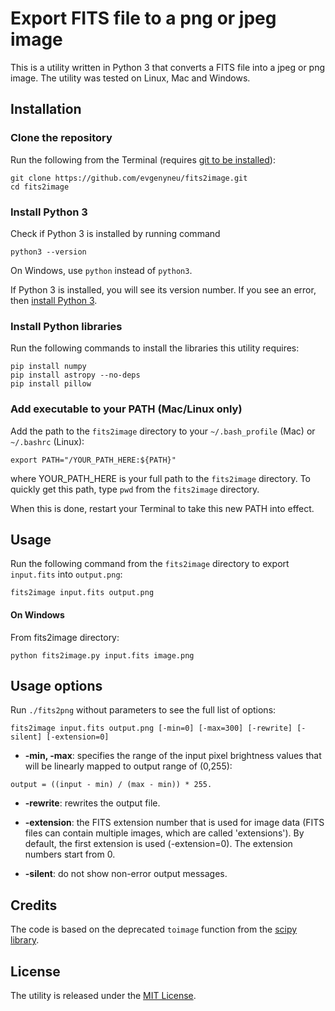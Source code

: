 # Export FITS file to a png or jpeg image

This is a utility written in Python 3 that converts a FITS file into a jpeg or png image. The utility was tested on Linux, Mac and Windows.

## Installation

### Clone the repository

Run the following from the Terminal (requires [git to be installed](https://git-scm.com/downloads)):

```
git clone https://github.com/evgenyneu/fits2image.git
cd fits2image
```

### Install Python 3

Check if Python 3 is installed by running command

```
python3 --version
```

On Windows, use `python` instead of `python3`.

If Python 3 is installed, you will see its version number. If you see an error, then [install Python 3](https://www.python.org/downloads/).



### Install Python libraries

Run the following commands to install the libraries this utility requires:


```
pip install numpy
pip install astropy --no-deps
pip install pillow
```

### Add executable to your PATH (Mac/Linux only)

Add the path to the `fits2image` directory to your `~/.bash_profile` (Mac) or `~/.bashrc` (Linux):

```
export PATH="/YOUR_PATH_HERE:${PATH}"
```

where YOUR_PATH_HERE is your full path to the `fits2image` directory. To quickly get this path, type `pwd` from the `fits2image` directory.

When this is done, restart your Terminal to take this new PATH into effect.



## Usage

Run the following command from the `fits2image` directory to export `input.fits` into `output.png`:


```
fits2image input.fits output.png
```

#### On Windows

From fits2image directory:

```
python fits2image.py input.fits image.png
```


## Usage options

Run `./fits2png` without parameters to see the full list of options:

```
fits2image input.fits output.png [-min=0] [-max=300] [-rewrite] [-silent] [-extension=0]
```

* **-min, -max**: specifies the range of the input pixel brightness values that will be linearly mapped to output range of (0,255):

```
output = ((input - min) / (max - min)) * 255.
```

* **-rewrite**: rewrites the output file.

* **-extension**: the FITS extension number that is used for image data (FITS files can contain multiple images, which are called 'extensions'). By default, the first extension is used (-extension=0). The extension numbers start from 0.

* **-silent**: do not show non-error output messages.


## Credits

The code is based on the deprecated `toimage` function from the [scipy library](https://github.com/scipy/scipy/blob/v0.19.1/scipy/misc/pilutil.py).


## License

The utility is released under the [MIT License](LICENSE).
